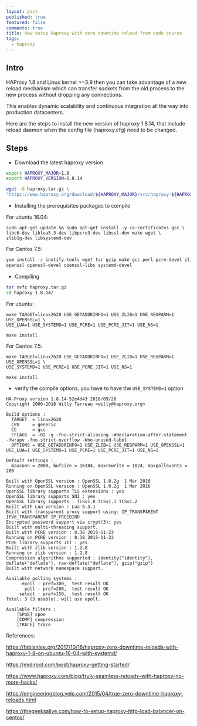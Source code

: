 ```yaml
---
layout: post
published: true
featured: false
comments: true
title: How setup Haproxy with zero downtime reload from code source
tags:
  - haproxy
---
```

## Intro

HAProxy 1.8 and Linux kernel >=3.9 then you can take advantage of a new reload mechanism which can transfer sockets from the old process to the new process without dropping any connections.

This enables dynamic scalability and continuous integration all the way into production datacenters.

Here are the steps to install the new version of haproxy 1.8.14, that include reload daemon when the config file (haproxy.cfg) need to be changed.


## Steps 

* Download the latest haproxy version

```sh 
export HAPROXY_MAJOR=1.8
export HAPROXY_VERSION=1.8.14

wget -O haproxy.tar.gz \
"https://www.haproxy.org/download/${HAPROXY_MAJOR}/src/haproxy-${HAPROXY_VERSION}.tar.gz"
```

* Installing the prerequisites packages to compile

For ubuntu 16.04:

```
sudo apt-get update && sudo apt-get install -y ca-certificates gcc \
libc6-dev liblua5.3-dev libpcre3-dev libssl-dev make wget \
zlib1g-dev libsystemd-dev
``` 
For Centos 7.5:

```sh
yum install -y inotify-tools wget tar gzip make gcc perl pcre-devel zlib-devel iptables \
openssl openssl-devel openssl-libs systemd-devel
```

* Compiling

```sh
tar xvfz haproxy.tar.gz
cd haproxy-1.8.14/
```

For ubuntu:
```
make TARGET=linux2628 USE_GETADDRINFO=1 USE_ZLIB=1 USE_REGPARM=1 USE_OPENSSL=1 \
USE_LUA=1 USE_SYSTEMD=1 USE_PCRE=1 USE_PCRE_JIT=1 USE_NS=1

make install
```

For Centos 7.5:
``` 
make TARGET=linux2628 USE_GETADDRINFO=1 USE_ZLIB=1 USE_REGPARM=1 USE_OPENSSL=1 \
USE_SYSTEMD=1 USE_PCRE=1 USE_PCRE_JIT=1 USE_NS=1

make install
``` 

* verify the compile options, you have to have the `USE_SYSTEMD=1` option

```
HA-Proxy version 1.8.14-52e4d43 2018/09/20
Copyright 2000-2018 Willy Tarreau <willy@haproxy.org>

Build options :
  TARGET  = linux2628
  CPU     = generic
  CC      = gcc
  CFLAGS  = -O2 -g -fno-strict-aliasing -Wdeclaration-after-statement -fwrapv -fno-strict-overflow -Wno-unused-label
  OPTIONS = USE_GETADDRINFO=1 USE_ZLIB=1 USE_REGPARM=1 USE_OPENSSL=1 USE_LUA=1 USE_SYSTEMD=1 USE_PCRE=1 USE_PCRE_JIT=1 USE_NS=1

Default settings :
  maxconn = 2000, bufsize = 16384, maxrewrite = 1024, maxpollevents = 200

Built with OpenSSL version : OpenSSL 1.0.2g  1 Mar 2016
Running on OpenSSL version : OpenSSL 1.0.2g  1 Mar 2016
OpenSSL library supports TLS extensions : yes
OpenSSL library supports SNI : yes
OpenSSL library supports : TLSv1.0 TLSv1.1 TLSv1.2
Built with Lua version : Lua 5.3.1
Built with transparent proxy support using: IP_TRANSPARENT IPV6_TRANSPARENT IP_FREEBIND
Encrypted password support via crypt(3): yes
Built with multi-threading support.
Built with PCRE version : 8.38 2015-11-23
Running on PCRE version : 8.38 2015-11-23
PCRE library supports JIT : yes
Built with zlib version : 1.2.8
Running on zlib version : 1.2.8
Compression algorithms supported : identity("identity"), deflate("deflate"), raw-deflate("deflate"), gzip("gzip")
Built with network namespace support.

Available polling systems :
      epoll : pref=300,  test result OK
       poll : pref=200,  test result OK
     select : pref=150,  test result OK
Total: 3 (3 usable), will use epoll.

Available filters :
	[SPOE] spoe
	[COMP] compression
	[TRACE] trace
```

References:

https://fabianlee.org/2017/10/16/haproxy-zero-downtime-reloads-with-haproxy-1-8-on-ubuntu-16-04-with-systemd/

https://midiroot.com/post/haproxy-getting-started/

https://www.haproxy.com/blog/truly-seamless-reloads-with-haproxy-no-more-hacks/

https://engineeringblog.yelp.com/2015/04/true-zero-downtime-haproxy-reloads.html

https://thegeeksalive.com/how-to-setup-haproxy-http-load-balancer-on-centos/
